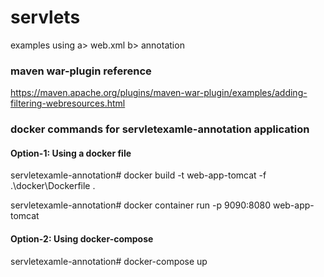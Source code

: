 # servlets
examples using
a> web.xml
b> annotation

### maven war-plugin reference
https://maven.apache.org/plugins/maven-war-plugin/examples/adding-filtering-webresources.html

### docker commands for servletexamle-annotation application

#### Option-1: Using a docker file
servletexamle-annotation# docker build -t web-app-tomcat -f .\docker\Dockerfile .

servletexamle-annotation# docker container run -p 9090:8080 web-app-tomcat


#### Option-2: Using docker-compose
servletexamle-annotation# docker-compose up

